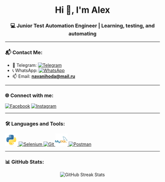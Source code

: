 <h1 align="center">Hi 👋, I'm Alex</h1>
<h3 align="center">💻 Junior Test Automation Engineer | Learning, testing, and automating</h3>

---

### 📬 Contact Me:
- 📩 Telegram: [![Telegram](https://img.shields.io/badge/Telegram-26A5E4?style=for-the-badge&logo=telegram&logoColor=white)](https://t.me/your_username)
- 📞 WhatsApp: [![WhatsApp](https://img.shields.io/badge/WhatsApp-25D366?style=for-the-badge&logo=whatsapp&logoColor=white)](https://wa.me/66994355668)
- 📫 Email: **navanihoda@mail.ru**

---

### 🌐 Connect with me:
<p align="left">
<a href="https://fb.com/alex.belokrylov" target="_blank"><img src="https://raw.githubusercontent.com/rahuldkjain/github-profile-readme-generator/master/src/images/icons/Social/facebook.svg" alt="Facebook" height="30" width="40"/></a>
<a href="https://instagram.com/7neverwinter7" target="_blank"><img src="https://raw.githubusercontent.com/rahuldkjain/github-profile-readme-generator/master/src/images/icons/Social/instagram.svg" alt="Instagram" height="30" width="40"/></a>
</p>

---

### 🛠 Languages and Tools:
<p align="left">
<a href="https://www.python.org" target="_blank"> <img src="https://raw.githubusercontent.com/devicons/devicon/master/icons/python/python-original.svg" alt="Python" width="40" height="40"/> </a>
<a href="https://www.selenium.dev" target="_blank"> <img src="https://raw.githubusercontent.com/detain/svg-logos/780f25886640cef088af994181646db2f6b1a3f8/svg/selenium-logo.svg" alt="Selenium" width="40" height="40"/> </a>
<a href="https://git-scm.com/" target="_blank"> <img src="https://www.vectorlogo.zone/logos/git-scm/git-scm-icon.svg" alt="Git" width="40" height="40"/> </a>
<a href="https://www.mysql.com/" target="_blank"> <img src="https://raw.githubusercontent.com/devicons/devicon/master/icons/mysql/mysql-original-wordmark.svg" alt="MySQL" width="40" height="40"/> </a>
<a href="https://postman.com" target="_blank"> <img src="https://www.vectorlogo.zone/logos/getpostman/getpostman-icon.svg" alt="Postman" width="40" height="40"/> </a>
</p>

---

### 📊 GitHub Stats:
<p align="center">
  <img src="https://github-readme-streak-stats.herokuapp.com/?user=neverw1nter77&theme=dark" alt="GitHub Streak Stats" />
</p>



